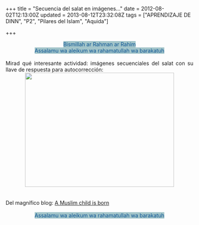 +++
title = "Secuencia del salat en imágenes..."
date = 2012-08-02T12:13:00Z
updated = 2013-08-12T23:32:08Z
tags = ["APRENDIZAJE DE DINN", "P2", "Pilares del Islam", "Aquida"]

+++

<div dir="ltr" style="text-align: left;" trbidi="on"><div class="separator" style="clear: both; text-align: center;"></div><div class="separator" style="clear: both; text-align: center;"><span style="background-color: #a2c4c9; color: #0b5394;">Bismillah ar Rahman ar Rahim</span></div><div class="separator" style="clear: both; text-align: center;"><span style="background-color: #a2c4c9; color: #0b5394;">Assalamu wa aleikum wa rahamatullah wa barakatuh</span></div><div class="separator" style="clear: both; text-align: center;"><br /></div><div class="separator" style="clear: both; text-align: justify;">Mirad qué interesante actividad: imágenes secuenciales del salat con su llave de respuesta para autocorrección:</div><div class="separator" style="clear: both; text-align: center;"><a href="http://2.bp.blogspot.com/-xa3bCEY5-Bw/UACrspxnzzI/AAAAAAAAAsw/cb8u2msqY30/s320/salat2.jpg" imageanchor="1" style="margin-left: 1em; margin-right: 1em;"><img border="0" height="307" src="http://2.bp.blogspot.com/-xa3bCEY5-Bw/UACrspxnzzI/AAAAAAAAAsw/cb8u2msqY30/s400/salat2.jpg" width="400" /></a></div><div class="separator" style="clear: both; text-align: center;"><br /></div><div class="separator" style="clear: both; text-align: center;"></div><br />Del magnífico blog:&nbsp;<a href="http://amuslimchildisborn.blogspot.com.es/search/label/Toddler%2018%20to%2024%20months%20old%3A%20Islamic">A Muslim child is born</a><br /><br /><div class="separator" style="clear: both; text-align: center;"><span style="background-color: #a2c4c9; color: #0b5394;">Assalamu wa aleikum wa rahamatullah wa barakatuh</span></div><br class="Apple-interchange-newline" /><br /><br /></div>
